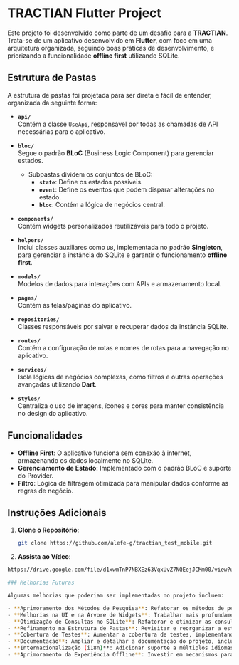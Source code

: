 # TRACTIAN Flutter Project

Este projeto foi desenvolvido como parte de um desafio para a **TRACTIAN**. Trata-se de um aplicativo desenvolvido em **Flutter**, com foco em uma arquitetura organizada, seguindo boas práticas de desenvolvimento, e priorizando a funcionalidade **offline first** utilizando SQLite.

## Estrutura de Pastas

A estrutura de pastas foi projetada para ser direta e fácil de entender, organizada da seguinte forma:

- **`api/`**  
  Contém a classe `UseApi`, responsável por todas as chamadas de API necessárias para o aplicativo.

- **`bloc/`**  
  Segue o padrão **BLoC** (Business Logic Component) para gerenciar estados.  
  - Subpastas dividem os conjuntos de BLoC:  
    - **`state`**: Define os estados possíveis.  
    - **`event`**: Define os eventos que podem disparar alterações no estado.  
    - **`bloc`**: Contém a lógica de negócios central.

- **`components/`**  
  Contém widgets personalizados reutilizáveis para todo o projeto.

- **`helpers/`**  
  Inclui classes auxiliares como `DB`, implementada no padrão **Singleton**, para gerenciar a instância do SQLite e garantir o funcionamento **offline first**.

- **`models/`**  
  Modelos de dados para interações com APIs e armazenamento local.

- **`pages/`**  
  Contém as telas/páginas do aplicativo.

- **`repositories/`**  
  Classes responsáveis por salvar e recuperar dados da instância SQLite.

- **`routes/`**  
  Contém a configuração de rotas e nomes de rotas para a navegação no aplicativo.

- **`services/`**  
  Isola lógicas de negócios complexas, como filtros e outras operações avançadas utilizando **Dart**.

- **`styles/`**  
  Centraliza o uso de imagens, ícones e cores para manter consistência no design do aplicativo.


## Funcionalidades

- **Offline First**: O aplicativo funciona sem conexão à internet, armazenando os dados localmente no SQLite.
- **Gerenciamento de Estado**: Implementado com o padrão BLoC e suporte do Provider.
- **Filtro**: Lógica de filtragem otimizada para manipular dados conforme as regras de negócio.

## Instruções Adicionais

1. **Clone o Repositório**:
   ```bash
   git clone https://github.com/alefe-g/tractian_test_mobile.git
2. **Assista ao Vídeo**:
  ```bash
  https://drive.google.com/file/d1xwmTnP7NBXEz63VqxUvZ7NQEejJCMm00/view?usp=drivesdk

### Melhorias Futuras

Algumas melhorias que poderiam ser implementadas no projeto incluem:

- **Aprimoramento dos Métodos de Pesquisa**: Refatorar os métodos de pesquisa para torná-los mais rápidos e eficientes, garantindo uma melhor experiência ao usuário.  
- **Melhorias na UI e na Árvore de Widgets**: Trabalhar mais profundamente na camada de interface do usuário, especialmente na organização da árvore de widgets, para torná-la mais limpa, reutilizável e performática.  
- **Otimização de Consultas no SQLite**: Refatorar e otimizar as consultas realizadas no SQLite, explorando ao máximo suas funcionalidades para melhorar o desempenho.  
- **Refinamento na Estrutura de Pastas**: Revisitar e reorganizar a estrutura de pastas, buscando uma maior modularidade e melhor separação de responsabilidades.  
- **Cobertura de Testes**: Aumentar a cobertura de testes, implementando testes unitários e de integração para garantir a qualidade do código e a consistência das funcionalidades.  
- **Documentação**: Ampliar e detalhar a documentação do projeto, incluindo instruções para desenvolvedores e diagramas para facilitar a compreensão da arquitetura.  
- **Internacionalização (i18n)**: Adicionar suporte a múltiplos idiomas para alcançar um público mais amplo.  
- **Aprimoramento da Experiência Offline**: Investir em mecanismos para sincronização automática de dados assim que a conexão com a internet for restabelecida.
